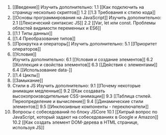 1. [[Введение]]
	Изучить дополнительно:
	1.1 [[Как подключить на страницу несколько скриптов]]
	1.2 [[1.3 Требования к стилю кода]]
2.  [[Основы программирования на JavaScript]]
	Изучить дополнительно: 
	2.1 [[Лексический синтаксис JS]]
	2.2 [[Var, let или const. Проблемы областей видимости переменных и ES6]]
3.  [[1.1 Типы данных]]
4.  [[1.4 Преобразование типов]]
5.  [[Прокрутка и операторы]]
	Изучить дополнительно: 
	5.1 [[Приоритет операторов]]
6. [[Условия]]  
	Изучить дополнительно: 
	6.1 [[Условия и создание элементов]]
	6.2 [[Коллекция и свойства элементов]]
	6.3 [[Действия с элементами]]
	6.4 [[Использование data-]]
7. [[1.4 Циклы]]
8. [[Замыкание]]
9. Стили в JS
	Изучить дополнительно: 
	9.1 [[Почему некоторые анимации медленные]]
	9.2 [[Как создавать высокопроизводительные CSS-анимации]]
	9.3 [[Таблица стилей. Переопределение и вычисление]]
	9.4 [[Динамические стили элементов]]
	9.5 [[Инклюзивные компоненты - переключатели]]
10. Вопросы с собеседований по блоку JSCore
	10.1 [[Хитрый вопрос по JavaScript, который задают на собеседованиях в Google и Amazon]]
	10.2 [[Как создать элемент DOM-дерева в HTML странице, используя JS]]